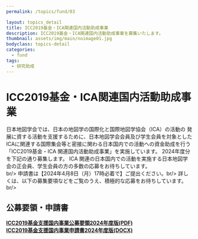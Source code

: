 ```yaml
---
permalink: /topics/fund/03

layout: topics_detail
title: ICC2019基金・ICA関連国内活動助成事業
description: ICC2019基金・ICA関連国内活動助成事業を募集いたします。
thumbnail: assets/img/main/noimage01.jpg
bodyclass: topics-detail
categories:
  - fund
tags:
  - 研究助成
---
```


# ICC2019基金・ICA関連国内活動助成事業

日本地図学会では、日本の地図学の国際化と国際地図学協会（ICA）の活動の 発展に資する活動を支援するために、日本地図学会会員及び学生会員を対象としたICAに関連する国際集会等と密接に関わる日本国内での活動への資金助成を行う「ICC2019基金・ICA 関連国内活動助成事業」を実施しています。 2024年度分を下記の通り募集します。 ICA 関連の日本国内での活動を実施する日本地図学会の正会員、学生会員の方の多数の応募をお待ちしています。<br/>
br/>
申請書は【2024年4月8日（月）17時必着で】ご提出ください。br/>
詳しくは、以下の募集要項などをご覧のうえ、積極的な応募をお待ちしています。br/>

## 公募要領・申請書
**[ICC2019基金支援国内事業公募要領2024年度版(PDF)](../../archive/docs/file/fund/icc_fund-kokunai-additional2024.pdf)**<br>
**[ICC2019基金支援国内事業申請書2024年度版(DOCX)](../../archive/docs/file/fund/icc_fund-kokunai-form2024.docx)**<br>
